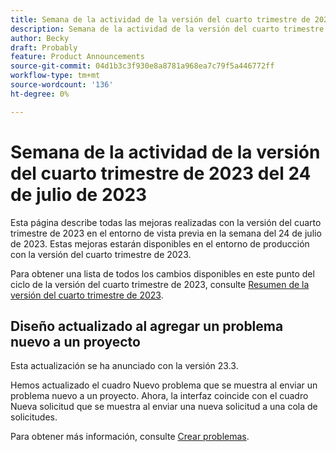```yaml
---
title: Semana de la actividad de la versión del cuarto trimestre de 2023 del 24 de julio de 2023
description: Semana de la actividad de la versión del cuarto trimestre de 2023 del 24 de julio de 2023
author: Becky
draft: Probably
feature: Product Announcements
source-git-commit: 04d1b3c3f930e8a8781a968ea7c79f5a446772ff
workflow-type: tm+mt
source-wordcount: '136'
ht-degree: 0%

---
```


# Semana de la actividad de la versión del cuarto trimestre de 2023 del 24 de julio de 2023

Esta página describe todas las mejoras realizadas con la versión del cuarto trimestre de 2023 en el entorno de vista previa en la semana del 24 de julio de 2023. Estas mejoras estarán disponibles en el entorno de producción con la versión del cuarto trimestre de 2023.

Para obtener una lista de todos los cambios disponibles en este punto del ciclo de la versión del cuarto trimestre de 2023, consulte [Resumen de la versión del cuarto trimestre de 2023](/help/quicksilver/product-announcements/product-releases/23-q4-release-activity/23-q4-release-overview.md).

## Diseño actualizado al agregar un problema nuevo a un proyecto

Esta actualización se ha anunciado con la versión 23.3.

Hemos actualizado el cuadro Nuevo problema que se muestra al enviar un problema nuevo a un proyecto. Ahora, la interfaz coincide con el cuadro Nueva solicitud que se muestra al enviar una nueva solicitud a una cola de solicitudes.

Para obtener más información, consulte [Crear problemas](/help/quicksilver/manage-work/issues/manage-issues/create-issues.md).
